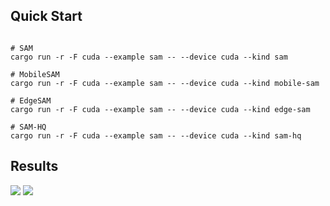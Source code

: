 ## Quick Start

```Shell

# SAM
cargo run -r -F cuda --example sam -- --device cuda --kind sam

# MobileSAM
cargo run -r -F cuda --example sam -- --device cuda --kind mobile-sam

# EdgeSAM
cargo run -r -F cuda --example sam -- --device cuda --kind edge-sam

# SAM-HQ
cargo run -r -F cuda --example sam -- --device cuda --kind sam-hq
```


## Results

![](https://github.com/jamjamjon/assets/releases/download/sam/demo-car.png)
![](https://github.com/jamjamjon/assets/releases/download/sam/demo-dog.png)
